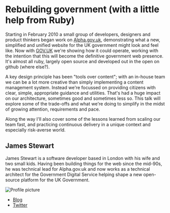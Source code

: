 # Rebuilding government (with a little help from Ruby)

Starting in February 2010 a small group of developers, designers and product thinkers began work on [Alpha.gov.uk](http://www.alpha.gov.uk), demonstrating what a new, simplified and unified website for the UK government might look and feel like. Now with [GOV.UK](https://www.gov.uk) we're showing how it could operate, working with the intention that this will become the definitive government web presence. It's almost all ruby, largely open source and developed out in the open on github (where else?).

A key design principle has been "tools over content"; with an in-house team we can be a lot more creative than simply implementing a content management system. Instead we're focussed on providing citizens with clear, simple, appropriate guidance and utilities. That's had a huge impact on our architecture, sometimes good and sometimes less so. This talk will explore some of the trade-offs and what we're doing to simplify in the midst of growing attention, requirements and pace.

Along the way I'll also cover some of the lessons learned from scaling our team fast, and practicing continuous delivery in a unique context and especially risk-averse world.

## James Stewart

James Stewart is a software developer based in London with his wife and two small kids. Having been building things for the web since the mid-90s, he was technical lead for Alpha.gov.uk and now works as a technical architect for the Government Digital Service helping shape a new open-source platform for the UK Government.

![Profile picture](https://github.com/jystewart/call-for-proposals/raw/master/example/profile_picture.jpg)

- [Blog](http://jystewart.net)
- [Twitter](http://twitter.com/jystewart)
